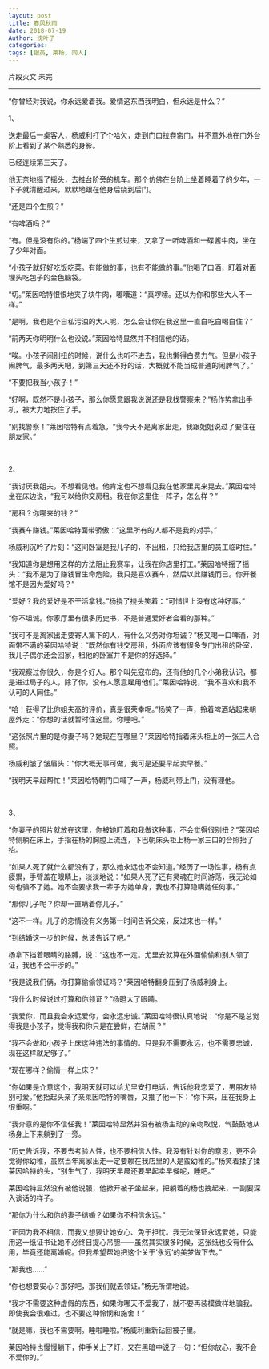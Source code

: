 ```yaml
---
layout: post
title: 春风秋雨
date: 2018-07-19
Author: 沈叶子
categories: 
tags: [银英, 莱杨, 同人]
--- 
```


片段灭文 未完

*******

“你曾经对我说，你永远爱着我。爱情这东西我明白，但永远是什么？”

1、

送走最后一桌客人，杨威利打了个哈欠，走到门口拉卷帘门，并不意外地在门外台阶上看到了某个熟悉的身影。

已经连续第三天了。

他无奈地摇了摇头，去推台阶旁的机车。那个仿佛在台阶上坐着睡着了的少年，一下子就清醒过来，默默地跟在他身后绕到后门。

“还是四个生煎？”

“有啤酒吗？”

“有。但是没有你的。”杨端了四个生煎过来，又拿了一听啤酒和一碟酱牛肉，坐在了少年对面。

“小孩子就好好吃饭吃菜。有能做的事，也有不能做的事。”他喝了口酒，盯着对面埋头吃包子的金色脑袋。

“切。”莱因哈特恨恨地夹了块牛肉，嘟囔道：“真啰嗦。还以为你和那些大人不一样。”

“是啊，我也是个自私污浊的大人呢，怎么会让你在我这里一直白吃白喝白住？”

“前两天你明明什么也没说。”莱因哈特显然并不相信他的话。

“唉。小孩子闹别扭的时候，说什么也听不进去，我也懒得白费力气。但是小孩子闹脾气，最多两天吧，到第三天还不好的话，大概就不能当成普通的闹脾气了。”

“不要把我当小孩子！”

“好啊，既然不是小孩子，那么你愿意跟我说说还是我找警察来？”杨作势拿出手机，被大力地按住了手。

“别找警察！”莱因哈特有点着急，“我今天不是离家出走，我跟姐姐说过了要住在朋友家。”

<br/>

2、

“我讨厌我姐夫，不想看见他。他肯定也不想看见我在他家里晃来晃去。”莱因哈特坐在床边说，“我可以给你交房租。我在你这里住一阵子，怎么样？”

“房租？你哪来的钱？”

“我赛车赚钱。”莱因哈特面带骄傲：“这里所有的人都不是我的对手。”

杨威利沉吟了片刻：“这间卧室是我儿子的，不出租，只给我店里的员工临时住。”

“我知道你是想用这样的方法阻止我赛车，让我在你店里打工。”莱因哈特摇了摇头：“我不是为了赚钱冒生命危险，我只是喜欢赛车，然后以此赚钱而已。你开餐馆不是因为爱好吗？”

“爱好？我的爱好是不干活拿钱。”杨挠了挠头笑着：“可惜世上没有这种好事。”

“你不坦诚。你家厅里有很多历史书，不是普通爱好者会看的那种。”

“我可不是离家出走要寄人篱下的人，有什么义务对你坦诚？”杨又喝一口啤酒，对面带不满的莱因哈特说：“既然你有钱交房租，外面应该有很多专门出租的卧室，我儿子偶尔还会回家，租他的卧室并不是你的好选择。”

“我观察过你很久，你是个好人。那个叫先寇布的，还有他的几个小弟我认识，都是进过局子的人，除了你，没有人愿意雇用他们。”莱因哈特说，“我不喜欢和我不认可的人同住。”

“哈！获得了比你姐夫高的评价，真是很荣幸呢。”杨笑了一声，拎着啤酒站起来朝屋外走：“你想的话就暂时住这里。你睡吧。”

“这张照片里的是你妻子吗？她现在在哪里？”莱因哈特指着床头柜上的一张三人合照。

杨威利皱了皱眉头：“你大概无事可做，我可是还要早起卖早餐。”

“我明天早起帮忙！”莱因哈特朝门口喊了一声，杨威利带上门，没有理他。

<br/>

3、

“你妻子的照片就放在这里，你被她盯着和我做这种事，不会觉得很别扭？”莱因哈特侧躺在床上，手指在杨的胸膛上流连，下巴朝床头柜上杨一家三口的合照抬了抬。

“如果人死了就什么都没有了，那么她永远也不会知道。”经历了一场性事，杨有点疲累，手臂盖在眼睛上，淡淡地说：“如果人死了还有灵魂在时间游荡，我无论如何也骗不了她。她不会要求我一辈子为她单身，我也不打算隐瞒她任何事。”

“那你儿子呢？你却一直瞒着你儿子。”

“这不一样。儿子的恋情没有义务第一时间告诉父亲，反过来也一样。”

“到结婚这一步的时候，总该告诉了吧。”

杨拿下挡着眼睛的胳膊，说：“这也不一定。尤里安就算在外面偷偷和别人领了证，我也不会干涉的。”

“我是说我们俩，你打算偷偷领证吗？”莱因哈特翻身压到了杨威利身上。

“我什么时候说过打算和你领证？”杨瞪大了眼睛。

“我爱你，而且我会永远爱你，会永远忠诚。”莱因哈特很认真地说：“你是不是总觉得我是小孩子，觉得我和你只是在尝鲜，在胡闹？”

“我不会做和小孩子上床这种违法的事情的。只是我不需要永远，也不需要忠诚，现在这样就足够了。”

“现在哪样？偷情一样上床？”

“你如果是介意这个，我明天就可以给尤里安打电话，告诉他我恋爱了，男朋友特别可爱。”他抬起头亲了亲莱因哈特的嘴唇，又推了他一下：“你下来，压在我身上很重啊。”

“我介意的是你不信任我！”莱因哈特显然并没有被杨主动的亲吻取悦，气鼓鼓地从杨身上下来躺到了一旁。

“历史告诉我，不要去考验人性，也不要相信人性。我没有针对你的意思，更不会觉得你幼稚，虽然当年离家出走一定要赖在我店里的人是蛮幼稚的。”杨笑着揉了揉莱因哈特的头，“别生气了，我明天早晨还要早起卖早餐呢，睡吧。”

莱因哈特显然没有被他说服，他掀开被子坐起来，把躺着的杨也拽起来，一副要深入谈话的样子。

“那你为什么和你的妻子结婚？如果你不相信永远。”

“正因为我不相信，而我又想要让她安心、免于担忧。我无法保证永远爱她，只能用这一纸证书让她不必终日提心吊胆——虽然其实很多时候，这张纸也没有什么用，毕竟还能离婚呢。但我希望帮她把这个关于‘永远’的美梦做下去。”

“那我也……”

“你也想要安心？那好吧，那我们就去领证。”杨无所谓地说。

“我才不需要这种虚假的东西，如果你哪天不爱我了，就不要再装模做样地骗我。即使我会很难过，也不要这种怜悯和施舍！”

“就是嘛，我也不需要啊。睡啦睡啦。”杨威利重新钻回被子里。

莱因哈特也慢慢躺下，伸手关上了灯，又在黑暗中说了一句：“但你放心，我不会不爱你的。”



